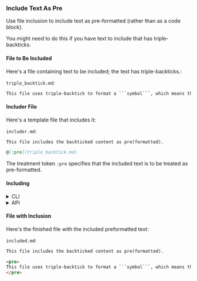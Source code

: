 ### Include Text As Pre

Use file inclusion to include text as pre-formatted (rather than as a code block).

You might need to do this if you have text to include that has triple-backticks.

#### File to Be Included

Here's a file containing text to be included; the text has triple-backticks.:

```triple_backtick.md```:
```markdown
This file uses triple-backtick to format a ```symbol```, which means that it cannot be included as a code block.
```

#### Includer File

Here's a template file that includes it:

```includer.md```:
```markdown
This file includes the backticked content as pre(formatted).

@[:pre](triple_backtick.md)
```

The treatment token ```:pre``` specifies that the included text is to be treated as pre-formatted.

#### Including
<details>
<summary>CLI</summary>
You can use the command-line interface to perform the inclusion.

##### Command

```sh
markdown_helper include --pristine includer.md included.md
```

(Option ```--pristine``` suppresses comment insertion.)
</details>
<details>
<summary>API</summary>
You can use the API to perform the inclusion.

##### Ruby Code

```include.rb```:
```ruby
require 'markdown_helper'

# Option :pristine suppresses comment insertion.
markdown_helper = MarkdownHelper.new(:pristine => true)
markdown_helper.include('includer.md', 'included.md')
```

##### Command

```sh
ruby include.rb
```
</details>

#### File with Inclusion

Here's the finished file with the included preformatted text:

```included.md```:
```markdown
This file includes the backticked content as pre(formatted).

<pre>
This file uses triple-backtick to format a ```symbol```, which means that it cannot be included as a code block.
</pre>
```

